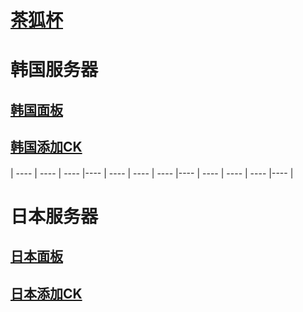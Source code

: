 # [茶狐杯](https://cupfox.app)

# 韩国服务器 
## [韩国面板](http://146.56.148.241:5700)                                      
## [韩国添加CK](http://146.56.148.241:5800)  


####
####
|  ----  | ----   | ----  |----  |  ----  | ----   | ----  |----  |  ----  | ----   | ----  |----  |  
####
####


# 日本服务器
## [日本面板](http://150.230.56.115:5700)                                        
## [日本添加CK](http://138.2.43.149:5800)  
##


```  



